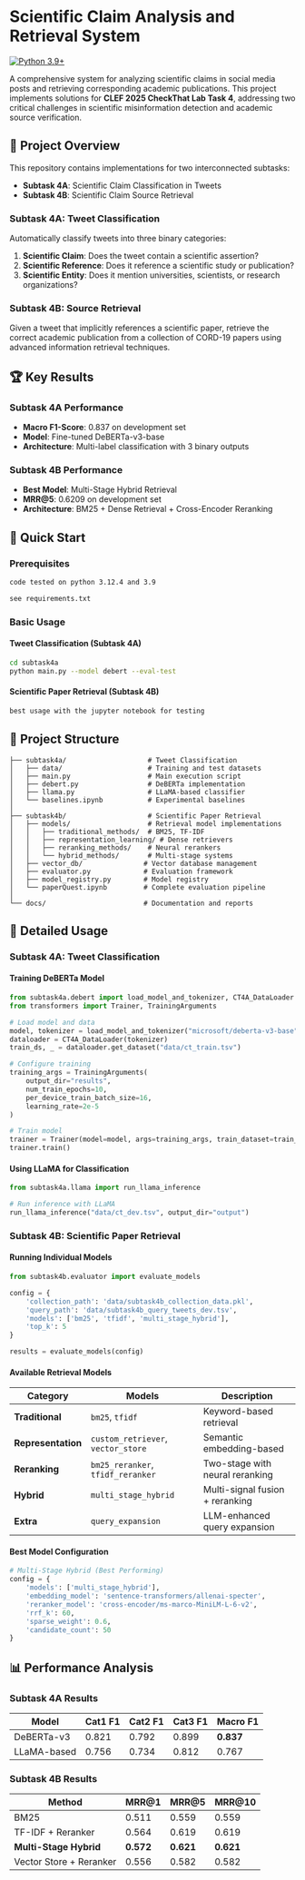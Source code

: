# Scientific Claim Analysis and Retrieval System

[![Python 3.9+](https://img.shields.io/badge/python-3.9+-blue.svg)](https://www.python.org/downloads/)

A comprehensive system for analyzing scientific claims in social media posts and retrieving corresponding academic publications. This project implements solutions for **CLEF 2025 CheckThat Lab Task 4**, addressing two critical challenges in scientific misinformation detection and academic source verification.

## 🎯 Project Overview

This repository contains implementations for two interconnected subtasks:

- **Subtask 4A**: Scientific Claim Classification in Tweets
- **Subtask 4B**: Scientific Claim Source Retrieval

### Subtask 4A: Tweet Classification
Automatically classify tweets into three binary categories:
1. **Scientific Claim**: Does the tweet contain a scientific assertion?
2. **Scientific Reference**: Does it reference a scientific study or publication?
3. **Scientific Entity**: Does it mention universities, scientists, or research organizations?

### Subtask 4B: Source Retrieval
Given a tweet that implicitly references a scientific paper, retrieve the correct academic publication from a collection of CORD-19 papers using advanced information retrieval techniques.

## 🏆 Key Results

### Subtask 4A Performance
- **Macro F1-Score**: 0.837 on development set
- **Model**: Fine-tuned DeBERTa-v3-base
- **Architecture**: Multi-label classification with 3 binary outputs

### Subtask 4B Performance
- **Best Model**: Multi-Stage Hybrid Retrieval
- **MRR@5**: 0.6209 on development set
- **Architecture**: BM25 + Dense Retrieval + Cross-Encoder Reranking

## 🚀 Quick Start

### Prerequisites
```bash
code tested on python 3.12.4 and 3.9

see requirements.txt
```

### Basic Usage

#### Tweet Classification (Subtask 4A)
```bash
cd subtask4a
python main.py --model debert --eval-test
```

#### Scientific Paper Retrieval (Subtask 4B)
```bash
best usage with the jupyter notebook for testing
```

## 📁 Project Structure

```
├── subtask4a/                    # Tweet Classification
│   ├── data/                     # Training and test datasets
│   ├── main.py                   # Main execution script
│   ├── debert.py                 # DeBERTa implementation
│   ├── llama.py                  # LLaMA-based classifier
│   └── baselines.ipynb           # Experimental baselines
│
├── subtask4b/                    # Scientific Paper Retrieval
│   ├── models/                   # Retrieval model implementations
│   │   ├── traditional_methods/  # BM25, TF-IDF
│   │   ├── representation_learning/ # Dense retrievers
│   │   ├── reranking_methods/    # Neural rerankers
│   │   └── hybrid_methods/       # Multi-stage systems
│   ├── vector_db/               # Vector database management
│   ├── evaluator.py             # Evaluation framework
│   ├── model_registry.py        # Model registry
│   └── paperQuest.ipynb         # Complete evaluation pipeline
│
└── docs/                        # Documentation and reports
```

## 🔧 Detailed Usage

### Subtask 4A: Tweet Classification

#### Training DeBERTa Model
```python
from subtask4a.debert import load_model_and_tokenizer, CT4A_DataLoader
from transformers import Trainer, TrainingArguments

# Load model and data
model, tokenizer = load_model_and_tokenizer("microsoft/deberta-v3-base")
dataloader = CT4A_DataLoader(tokenizer)
train_ds, _ = dataloader.get_dataset("data/ct_train.tsv")

# Configure training
training_args = TrainingArguments(
    output_dir="results",
    num_train_epochs=10,
    per_device_train_batch_size=16,
    learning_rate=2e-5
)

# Train model
trainer = Trainer(model=model, args=training_args, train_dataset=train_ds)
trainer.train()
```

#### Using LLaMA for Classification
```python
from subtask4a.llama import run_llama_inference

# Run inference with LLaMA
run_llama_inference("data/ct_dev.tsv", output_dir="output")
```

### Subtask 4B: Scientific Paper Retrieval

#### Running Individual Models
```python
from subtask4b.evaluator import evaluate_models

config = {
    'collection_path': 'data/subtask4b_collection_data.pkl',
    'query_path': 'data/subtask4b_query_tweets_dev.tsv',
    'models': ['bm25', 'tfidf', 'multi_stage_hybrid'],
    'top_k': 5
}

results = evaluate_models(config)
```

#### Available Retrieval Models

| Category | Models | Description |
|----------|--------|-------------|
| **Traditional** | `bm25`, `tfidf` | Keyword-based retrieval |
| **Representation** | `custom_retriever`, `vector_store` | Semantic embedding-based |
| **Reranking** | `bm25_reranker`, `tfidf_reranker` | Two-stage with neural reranking |
| **Hybrid** | `multi_stage_hybrid` | Multi-signal fusion + reranking |
| **Extra** | `query_expansion` | LLM-enhanced query expansion |

#### Best Model Configuration
```python
# Multi-Stage Hybrid (Best Performing)
config = {
    'models': ['multi_stage_hybrid'],
    'embedding_model': 'sentence-transformers/allenai-specter',
    'reranker_model': 'cross-encoder/ms-marco-MiniLM-L-6-v2',
    'rrf_k': 60,
    'sparse_weight': 0.6,
    'candidate_count': 50
}
```

## 📊 Performance Analysis

### Subtask 4A Results
| Model | Cat1 F1 | Cat2 F1 | Cat3 F1 | Macro F1 |
|-------|---------|---------|---------|----------|
| DeBERTa-v3 | 0.821 | 0.792 | 0.899 | **0.837** |
| LLaMA-based | 0.756 | 0.734 | 0.812 | 0.767 |

### Subtask 4B Results
| Method | MRR@1 | MRR@5 | MRR@10 |
|--------|-------|-------|--------|
| BM25 | 0.511 | 0.559 | 0.559 |
| TF-IDF + Reranker | 0.564 | 0.619 | 0.619 |
| **Multi-Stage Hybrid** | **0.572** | **0.621** | **0.621** |
| Vector Store + Reranker | 0.556 | 0.582 | 0.582 |
